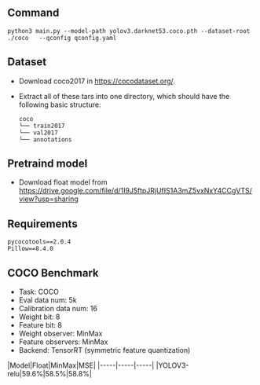 ## Command
```
python3 main.py --model-path yolov3.darknet53.coco.pth --dataset-root ./coco   --qconfig qconfig.yaml
```

## Dataset
- Download coco2017 in https://cocodataset.org/.

- Extract all of these tars into one directory, which should have the following basic structure:

  ```
  coco
  └── train2017
  └── val2017
  └── annotations
  ```

## Pretraind model

- Download float model from https://drive.google.com/file/d/1I9J5ftpJRjUfIS1A3mZ5vxNxY4CCgVTS/view?usp=sharing

## Requirements
```
pycocotools==2.0.4
Pillow==8.4.0
```

## COCO Benchmark
- Task: COCO
- Eval data num: 5k
- Calibration data num: 16
- Weight bit: 8
- Feature bit: 8
- Weight observer: MinMax
- Feature observers: MinMax
- Backend: TensorRT (symmetric feature quantization)

|Model|Float|MinMax|MSE|
|-----|-----|-----|
|YOLOV3-relu|59.6%|58.5%|58.8%|
